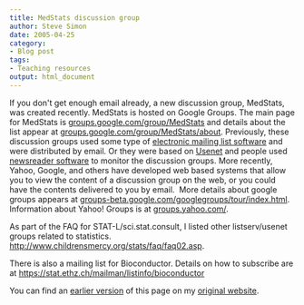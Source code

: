```yaml
---
title: MedStats discussion group
author: Steve Simon
date: 2005-04-25
category:
- Blog post
tags:
- Teaching resources
output: html_document
---
```

If you don\'t get enough email already, a new discussion group,
MedStats, was created recently. MedStats is hosted on Google Groups. The
main page for MedStats is
[groups.google.com/group/MedStats](http://groups.google.com/group/MedStats)
and details about the list appear at
[groups.google.com/group/MedStats/about](http://groups.google.com/group/MedStats/about).
Previously, these discussion groups used some type of [electronic
mailing list
software](http://en.wikipedia.org/wiki/Electronic_mailing_list) and were
distributed by email. Or they were based on
[Usenet](http://en.wikipedia.org/wiki/Usenet) and people used
[newsreader software](http://en.wikipedia.org/wiki/News_client) to
monitor the discussion groups. More recently, Yahoo, Google, and others
have developed web based systems that allow you to view the content of a
discussion group on the web, or you could have the contents delivered to
you by email.  More details about google groups appears at
[groups-beta.google.com/googlegroups/tour/index.html](http://groups-beta.google.com/googlegroups/tour/index.html).
Information about Yahoo! Groups is at
[groups.yahoo.com/](http://groups.yahoo.com/).

As part of the FAQ for STAT-L/sci.stat.consult, I listed other
listserv/usenet groups related to statistics.
<http://www.childrensmercy.org/stats/faq/faq02.asp>.

There is also a mailing list for Bioconductor. Details on how to
subscribe are at <https://stat.ethz.ch/mailman/listinfo/bioconductor>

You can find an [earlier version](http://www.pmean.com/05/MedStats.html) of this page on my [original website](http://www.pmean.com/original_site.html).
